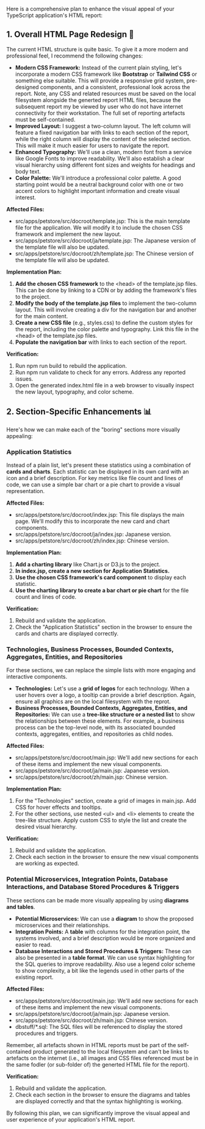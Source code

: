 Here is a comprehensive plan to enhance the visual appeal of your TypeScript application's HTML report:

## **1\. Overall HTML Page Redesign 🎨**

The current HTML structure is quite basic. To give it a more modern and professional feel, I recommend the following changes:

* **Modern CSS Framework:** Instead of the current plain styling, let's incorporate a modern CSS framework like **Bootstrap** or **Tailwind CSS** or something else suitable. This will provide a responsive grid system, pre-designed components, and a consistent, professional look across the report. Note, any CSS and related resources must be saved on the local filesystem alongside the generted report HTML files, because the subsequent report my be viewed by user who do not have internet connectivity for their workstation. The full set of reporting artefacts must be self-contained.
* **Improved Layout:** I suggest a two-column layout. The left column will feature a fixed navigation bar with links to each section of the report, while the right column will display the content of the selected section. This will make it much easier for users to navigate the report.  
* **Enhanced Typography:** We'll use a clean, modern font from a service like Google Fonts to improve readability. We'll also establish a clear visual hierarchy using different font sizes and weights for headings and body text.  
* **Color Palette:** We'll introduce a professional color palette. A good starting point would be a neutral background color with one or two accent colors to highlight important information and create visual interest.

**Affected Files:**

* src/apps/petstore/src/docroot/template.jsp: This is the main template file for the application. We will modify it to include the chosen CSS framework and implement the new layout.  
* src/apps/petstore/src/docroot/ja/template.jsp: The Japanese version of the template file will also be updated.  
* src/apps/petstore/src/docroot/zh/template.jsp: The Chinese version of the template file will also be updated.

**Implementation Plan:**

1. **Add the chosen CSS framework** to the \<head\> of the template.jsp files. This can be done by linking to a CDN or by adding the framework's files to the project.  
2. **Modify the body of the template.jsp files** to implement the two-column layout. This will involve creating a div for the navigation bar and another for the main content.  
3. **Create a new CSS file** (e.g., styles.css) to define the custom styles for the report, including the color palette and typography. Link this file in the \<head\> of the template.jsp files.  
4. **Populate the navigation bar** with links to each section of the report.

**Verification:**

1. Run npm run build to rebuild the application.  
2. Run npm run validate to check for any errors. Address any reported issues.  
3. Open the generated index.html file in a web browser to visually inspect the new layout, typography, and color scheme.

## **2\. Section-Specific Enhancements 📊**

Here's how we can make each of the "boring" sections more visually appealing:

### **Application Statistics**

Instead of a plain list, let's present these statistics using a combination of **cards and charts**. Each statistic can be displayed in its own card with an icon and a brief description. For key metrics like file count and lines of code, we can use a simple bar chart or a pie chart to provide a visual representation.

**Affected Files:**

* src/apps/petstore/src/docroot/index.jsp: This file displays the main page. We'll modify this to incorporate the new card and chart components.  
* src/apps/petstore/src/docroot/ja/index.jsp: Japanese version.  
* src/apps/petstore/src/docroot/zh/index.jsp: Chinese version.

**Implementation Plan:**

1. **Add a charting library** like Chart.js or D3.js to the project.  
2. **In index.jsp, create a new section for Application Statistics.**  
3. **Use the chosen CSS framework's card component** to display each statistic.  
4. **Use the charting library to create a bar chart or pie chart** for the file count and lines of code.

**Verification:**

1. Rebuild and validate the application.  
2. Check the "Application Statistics" section in the browser to ensure the cards and charts are displayed correctly.

### **Technologies, Business Processes, Bounded Contexts, Aggregates, Entities, and Repositories**

For these sections, we can replace the simple lists with more engaging and interactive components.

* **Technologies:** Let's use a **grid of logos** for each technology. When a user hovers over a logo, a tooltip can provide a brief description. Again, ensure all graphics are on the local filesystem with the reprot.
* **Business Processes, Bounded Contexts, Aggregates, Entities, and Repositories:** We can use a **tree-like structure or a nested list** to show the relationships between these elements. For example, a business process can be the top-level node, with its associated bounded contexts, aggregates, entities, and repositories as child nodes.

**Affected Files:**

* src/apps/petstore/src/docroot/main.jsp: We'll add new sections for each of these items and implement the new visual components.  
* src/apps/petstore/src/docroot/ja/main.jsp: Japanese version.  
* src/apps/petstore/src/docroot/zh/main.jsp: Chinese version.

**Implementation Plan:**

1. For the "Technologies" section, create a grid of images in main.jsp. Add CSS for hover effects and tooltips.  
2. For the other sections, use nested \<ul\> and \<li\> elements to create the tree-like structure. Apply custom CSS to style the list and create the desired visual hierarchy.

**Verification:**

1. Rebuild and validate the application.  
2. Check each section in the browser to ensure the new visual components are working as expected.

### **Potential Microservices, Integration Points, Database Interactions, and Database Stored Procedures & Triggers**

These sections can be made more visually appealing by using **diagrams and tables**.

* **Potential Microservices:** We can use a **diagram** to show the proposed microservices and their relationships.  
* **Integration Points:** A **table** with columns for the integration point, the systems involved, and a brief description would be more organized and easier to read.  
* **Database Interactions and Stored Procedures & Triggers:** These can also be presented in a **table format**. We can use syntax highlighting for the SQL queries to improve readability. Also use a legend color scheme to show complexity, a bit like the legends used in other parts of the existing report.

**Affected Files:**

* src/apps/petstore/src/docroot/main.jsp: We'll add new sections for each of these items and implement the new visual components.  
* src/apps/petstore/src/docroot/ja/main.jsp: Japanese version.  
* src/apps/petstore/src/docroot/zh/main.jsp: Chinese version.  
* dbstuff/\*.sql: The SQL files will be referenced to display the stored procedures and triggers.

Remember, all artefacts shown in HTML reports must be part of the self-contained product generated to the local filesystem and can't be links to artefacts on the internet (i.e., all images and CSS files referenced must be in the same fodler (or sub-folder of) the generted HTML file for the report). 

**Verification:**

1. Rebuild and validate the application.  
2. Check each section in the browser to ensure the diagrams and tables are displayed correctly and that the syntax highlighting is working.

By following this plan, we can significantly improve the visual appeal and user experience of your application's HTML report.